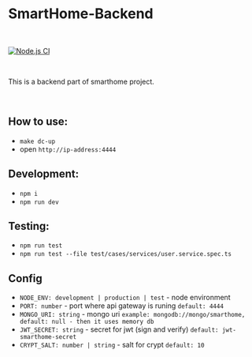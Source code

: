 # SmartHome-Backend

<br>

[![Node.js CI](https://github.com/tolan/SmartHome-Backend/actions/workflows/node.js.yml/badge.svg)](https://github.com/tolan/SmartHome-Backend/actions/workflows/node.js.yml)

<br>

This is a backend part of smarthome project.

<br>

## How to use:
- `make dc-up`
- open `http://ip-address:4444`

## Development:
- `npm i`
- `npm run dev`

## Testing:
- `npm run test`
- `npm run test --file test/cases/services/user.service.spec.ts`

## Config
- `NODE_ENV: development | production | test` - node environment
- `PORT: number` - port where api gateway is runing  `default: 4444`
- `MONGO_URI: string` - mongo uri `example: mongodb://mongo/smarthome, default: null - then it uses memory db`
- `JWT_SECRET: string` - secret for jwt (sign and verify) `default: jwt-smarthome-secret`
- `CRYPT_SALT: number | string` - salt for crypt `default: 10`
